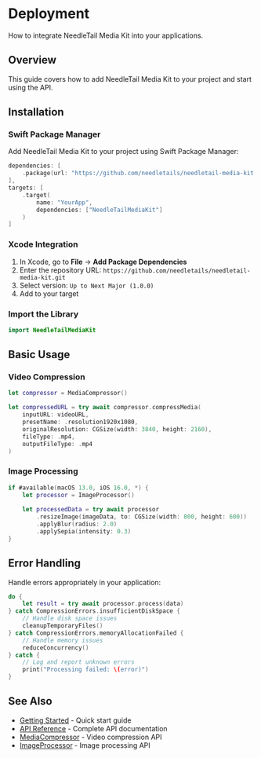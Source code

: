 # Deployment

How to integrate NeedleTail Media Kit into your applications.

## Overview

This guide covers how to add NeedleTail Media Kit to your project and start using the API.

## Installation

### Swift Package Manager

Add NeedleTail Media Kit to your project using Swift Package Manager:

```swift
dependencies: [
    .package(url: "https://github.com/needletails/needletail-media-kit.git", from: "1.0.0")
],
targets: [
    .target(
        name: "YourApp",
        dependencies: ["NeedleTailMediaKit"]
    )
]
```

### Xcode Integration

1. In Xcode, go to **File** → **Add Package Dependencies**
2. Enter the repository URL: `https://github.com/needletails/needletail-media-kit.git`
3. Select version: `Up to Next Major (1.0.0)`
4. Add to your target

### Import the Library

```swift
import NeedleTailMediaKit
```

## Basic Usage

### Video Compression

```swift
let compressor = MediaCompressor()

let compressedURL = try await compressor.compressMedia(
    inputURL: videoURL,
    presetName: .resolution1920x1080,
    originalResolution: CGSize(width: 3840, height: 2160),
    fileType: .mp4,
    outputFileType: .mp4
)
```

### Image Processing

```swift
if #available(macOS 13.0, iOS 16.0, *) {
    let processor = ImageProcessor()
    
    let processedData = try await processor
        .resizeImage(imageData, to: CGSize(width: 800, height: 600))
        .applyBlur(radius: 2.0)
        .applySepia(intensity: 0.3)
}
```

## Error Handling

Handle errors appropriately in your application:

```swift
do {
    let result = try await processor.process(data)
} catch CompressionErrors.insufficientDiskSpace {
    // Handle disk space issues
    cleanupTemporaryFiles()
} catch CompressionErrors.memoryAllocationFailed {
    // Handle memory issues
    reduceConcurrency()
} catch {
    // Log and report unknown errors
    print("Processing failed: \(error)")
}
```

## See Also

- [Getting Started](GettingStarted.md) - Quick start guide
- [API Reference](API_REFERENCE.md) - Complete API documentation
- [MediaCompressor](MediaCompressor.md) - Video compression API
- [ImageProcessor](ImageProcessor.md) - Image processing API 

